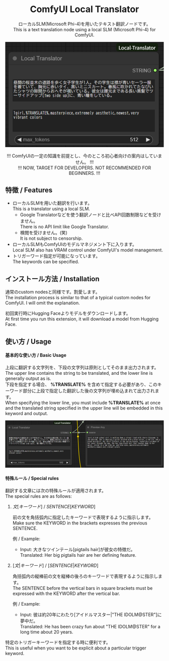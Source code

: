 <div style="text-align: center;">

# ComfyUI Local Translator
ローカルSLM(Microsoft Phi-4)を用いたテキスト翻訳ノードです。<br/>
This is a text translation node using a local SLM (Microsoft Phi-4) for ComfyUI.

![Screenshot](./images/image000.png)

!!! ComfyUIの一定の知識を前提とし、今のところ初心者向けの案内はしていません。 !!!<br/>
!!! NOW, TARGET FOR DEVELOPERS. NOT RECOMMENDED FOR BEGINNERS. !!!

</div>

## 特徴 / Features
* ローカルSLMを用いた翻訳を行います。<br/>
  This is a translator using a local SLM.
  * Google Translatorなどを使う翻訳ノードと比べAPI回数制限などを受けません。<br/>
    There is no API limit like Google Translator.
  * 検閲を受けません。(笑)<br/>
    It is not subject to censorship.
* ローカルSLMもComfyUIのモデルマネジメント下に入ります。<br/>
  Local SLM also has VRAM control under ComfyUI's model management.
* トリガーワード指定が可能になっています。<br/>
  The keywords can be specified.

## インストール方法 / Installation
通常のcustom nodesと同様です。割愛します。<br/>
The installation process is similar to that of a typical custom nodes for ComfyUI. I will omit the explanation.

初回実行時にHugging Faceよりモデルをダウンロードします。<br/>
At first time you run this extension, it will download a model from Hugging Face.

## 使い方 / Usage
#### 基本的な使い方 / Basic Usage
上段に翻訳する文字列を、下段の文字列は原則としてそのまま出力されます。<br/>
The upper line contains the string to be translated, and the lower line is generally output as is.<br/>
下段を指定する場合、 **%TRANSLATE%** を含めて指定する必要があり、このキーワード部分に上段で指定した翻訳した後の文字列が埋め込まれて出力されます。<br/>
When specifying the lower line, you must include **%TRANSLATE%** at once and the translated string specified in the upper line will be embedded in this keyword and output.

![Screenshot](./images/image001.png)

#### 特殊ルール / Special rules
翻訳する文章には次の特殊ルールが適用されます。<br/>
The special rules are as follows:

1. _文_[_キーワード_] / _SENTENCE_[_KEYWORD_]

    前の文を角括弧内に指定したキーワードで表現するように指示します。<br/>
    Make sure the KEYWORD in the brackets expresses the previous SENTENCE.

    例 / Example:
    * Input: 大きなツインテール[pigtails hair]が彼女の特徴だ。<br/>
      Translated: Her big pigtails hair are her defining feature.

2. [_文_|_キーワード_] / [_SENTENCE_|_KEYWORD_]

    角括弧内の縦棒前の文を縦棒の後ろのキーワードで表現するように指示します。<br/>
    The SENTENCE before the vertical bars in square brackets must be expressed with the KEYWORD after the vertical bar.

    例 / Example:
    * Input: 彼は約20年にわたり[アイドルマスター|"THE IDOLM@STER"]に夢中だ。<br/>
      Translated: He has been crazy fun about "THE IDOLM@STER" for a long time about 20 years.

特定のトリガーキーワードを指定する時に便利です。<br/>
This is useful when you want to be explicit about a particular trigger keyword.
